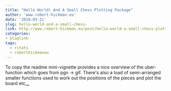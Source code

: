 ```yaml
---
title: "Hello World! And A Small Chess Plotting Package"
author: 'www.robert-hickman.eu'
date: '2018-03-21'
slug: hello-world-and-a-small-chess-
link: http://www.robert-hickman.eu/post/hello-world-a-small-chess-plotting-package/
categories:
- bloglink
tags:
  - rstats
  - roberthickmaneu
---
```


To copy the readme mini-vignette provides a nice overview of the uber-function which goes from pgn -> gif. There's also a load of semi-arranged smaller functions used to work out the positions of the pieces and plot the board etc[... <i class="fas fa-external-link-alt"></i>](http://www.robert-hickman.eu/post/hello-world-a-small-chess-plotting-package/)


